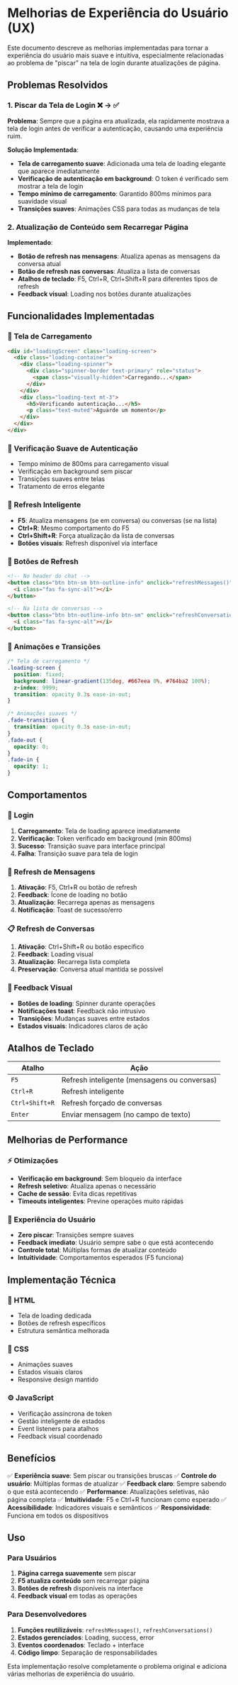 # Melhorias de Experiência do Usuário (UX)

Este documento descreve as melhorias implementadas para tornar a experiência do usuário mais suave e intuitiva, especialmente relacionadas ao problema de "piscar" na tela de login durante atualizações de página.

## Problemas Resolvidos

### 1. Piscar da Tela de Login ❌ → ✅

**Problema**: Sempre que a página era atualizada, ela rapidamente mostrava a tela de login antes de verificar a autenticação, causando uma experiência ruim.

**Solução Implementada**:

- **Tela de carregamento suave**: Adicionada uma tela de loading elegante que aparece imediatamente
- **Verificação de autenticação em background**: O token é verificado sem mostrar a tela de login
- **Tempo mínimo de carregamento**: Garantido 800ms mínimos para suavidade visual
- **Transições suaves**: Animações CSS para todas as mudanças de tela

### 2. Atualização de Conteúdo sem Recarregar Página

**Implementado**:

- **Botão de refresh nas mensagens**: Atualiza apenas as mensagens da conversa atual
- **Botão de refresh nas conversas**: Atualiza a lista de conversas
- **Atalhos de teclado**: F5, Ctrl+R, Ctrl+Shift+R para diferentes tipos de refresh
- **Feedback visual**: Loading nos botões durante atualizações

## Funcionalidades Implementadas

### 🔄 Tela de Carregamento

```html
<div id="loadingScreen" class="loading-screen">
  <div class="loading-container">
    <div class="loading-spinner">
      <div class="spinner-border text-primary" role="status">
        <span class="visually-hidden">Carregando...</span>
      </div>
    </div>
    <div class="loading-text mt-3">
      <h5>Verificando autenticação...</h5>
      <p class="text-muted">Aguarde um momento</p>
    </div>
  </div>
</div>
```

### 🚀 Verificação Suave de Autenticação

- Tempo mínimo de 800ms para carregamento visual
- Verificação em background sem piscar
- Transições suaves entre telas
- Tratamento de erros elegante

### 🔄 Refresh Inteligente

- **F5**: Atualiza mensagens (se em conversa) ou conversas (se na lista)
- **Ctrl+R**: Mesmo comportamento do F5
- **Ctrl+Shift+R**: Força atualização da lista de conversas
- **Botões visuais**: Refresh disponível via interface

### 🎯 Botões de Refresh

```html
<!-- No header do chat -->
<button class="btn btn-sm btn-outline-info" onclick="refreshMessages()">
  <i class="fas fa-sync-alt"></i>
</button>

<!-- Na lista de conversas -->
<button class="btn btn-outline-info btn-sm" onclick="refreshConversations()">
  <i class="fas fa-sync-alt"></i>
</button>
```

### 💫 Animações e Transições

```css
/* Tela de carregamento */
.loading-screen {
  position: fixed;
  background: linear-gradient(135deg, #667eea 0%, #764ba2 100%);
  z-index: 9999;
  transition: opacity 0.3s ease-in-out;
}

/* Animações suaves */
.fade-transition {
  transition: opacity 0.3s ease-in-out;
}
.fade-out {
  opacity: 0;
}
.fade-in {
  opacity: 1;
}
```

## Comportamentos

### 🔐 Login

1. **Carregamento**: Tela de loading aparece imediatamente
2. **Verificação**: Token verificado em background (min 800ms)
3. **Sucesso**: Transição suave para interface principal
4. **Falha**: Transição suave para tela de login

### 🔄 Refresh de Mensagens

1. **Ativação**: F5, Ctrl+R ou botão de refresh
2. **Feedback**: Ícone de loading no botão
3. **Atualização**: Recarrega apenas as mensagens
4. **Notificação**: Toast de sucesso/erro

### 📋 Refresh de Conversas

1. **Ativação**: Ctrl+Shift+R ou botão específico
2. **Feedback**: Loading visual
3. **Atualização**: Recarrega lista completa
4. **Preservação**: Conversa atual mantida se possível

### 🎨 Feedback Visual

- **Botões de loading**: Spinner durante operações
- **Notificações toast**: Feedback não intrusivo
- **Transições**: Mudanças suaves entre estados
- **Estados visuais**: Indicadores claros de ação

## Atalhos de Teclado

| Atalho         | Ação                                         |
| -------------- | -------------------------------------------- |
| `F5`           | Refresh inteligente (mensagens ou conversas) |
| `Ctrl+R`       | Refresh inteligente                          |
| `Ctrl+Shift+R` | Refresh forçado de conversas                 |
| `Enter`        | Enviar mensagem (no campo de texto)          |

## Melhorias de Performance

### ⚡ Otimizações

- **Verificação em background**: Sem bloqueio da interface
- **Refresh seletivo**: Atualiza apenas o necessário
- **Cache de sessão**: Evita dicas repetitivas
- **Timeouts inteligentes**: Previne operações muito rápidas

### 🎯 Experiência do Usuário

- **Zero piscar**: Transições sempre suaves
- **Feedback imediato**: Usuário sempre sabe o que está acontecendo
- **Controle total**: Múltiplas formas de atualizar conteúdo
- **Intuitividade**: Comportamentos esperados (F5 funciona)

## Implementação Técnica

### 📱 HTML

- Tela de loading dedicada
- Botões de refresh específicos
- Estrutura semântica melhorada

### 🎨 CSS

- Animações suaves
- Estados visuais claros
- Responsive design mantido

### ⚙️ JavaScript

- Verificação assíncrona de token
- Gestão inteligente de estados
- Event listeners para atalhos
- Feedback visual coordenado

## Benefícios

✅ **Experiência suave**: Sem piscar ou transições bruscas
✅ **Controle do usuário**: Múltiplas formas de atualizar
✅ **Feedback claro**: Sempre sabendo o que está acontecendo
✅ **Performance**: Atualizações seletivas, não página completa
✅ **Intuitividade**: F5 e Ctrl+R funcionam como esperado
✅ **Acessibilidade**: Indicadores visuais e semânticos
✅ **Responsividade**: Funciona em todos os dispositivos

## Uso

### Para Usuários

1. **Página carrega suavemente** sem piscar
2. **F5 atualiza conteúdo** sem recarregar página
3. **Botões de refresh** disponíveis na interface
4. **Feedback visual** em todas as operações

### Para Desenvolvedores

1. **Funções reutilizáveis**: `refreshMessages()`, `refreshConversations()`
2. **Estados gerenciados**: Loading, success, error
3. **Eventos coordenados**: Teclado + interface
4. **Código limpo**: Separação de responsabilidades

Esta implementação resolve completamente o problema original e adiciona várias melhorias de experiência do usuário.
